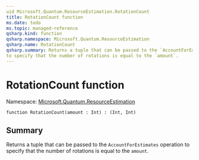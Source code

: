 ```yaml
---
uid Microsoft.Quantum.ResourceEstimation.RotationCount
title: RotationCount function
ms.date: todo
ms.topic: managed-reference
qsharp.kind: function
qsharp.namespace: Microsoft.Quantum.ResourceEstimation
qsharp.name: RotationCount
qsharp.summary: Returns a tuple that can be passed to the `AccountForEstimates` operation
to specify that the number of rotations is equal to the `amount`.
---
```


# RotationCount function

Namespace: [Microsoft.Quantum.ResourceEstimation](xref:Microsoft.Quantum.ResourceEstimation)

```qsharp
function RotationCount(amount : Int) : (Int, Int)
```

## Summary
Returns a tuple that can be passed to the `AccountForEstimates` operation
to specify that the number of rotations is equal to the `amount`.
